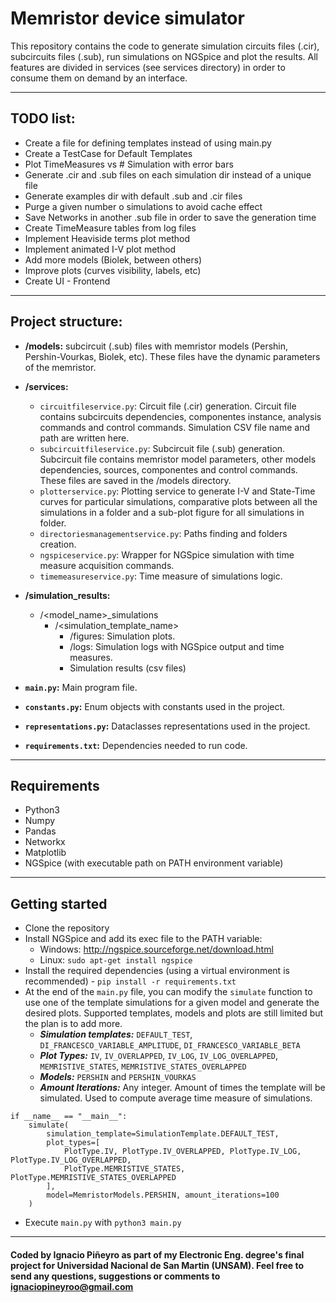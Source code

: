 # Memristor device simulator

This repository contains the code to generate simulation circuits files (.cir), subcircuits files (.sub), run 
simulations on NGSpice and plot the results. All features are divided in services (see services directory) in order to
consume them on demand by an interface.

---

## TODO list:
* Create a file for defining templates instead of using main.py
* Create a TestCase for Default Templates
* Plot TimeMeasures vs # Simulation with error bars
* Generate .cir and .sub files on each simulation dir instead of a unique file
* Generate examples dir with default .sub and .cir files
* Purge a given number o simulations to avoid cache effect
* Save Networks in another .sub file in order to save the generation time
* Create TimeMeasure tables from log files
* Implement Heaviside terms plot method
* Implement animated I-V plot method
* Add more models (Biolek, between others)
* Improve plots (curves visibility, labels, etc)
* Create UI - Frontend

---

## Project structure:
- **/models:** subcircuit (.sub) files with memristor models (Pershin, Pershin-Vourkas, Biolek, etc). These files have 
the dynamic parameters of the memristor.

- **/services:** 
  * `circuitfileservice.py`: Circuit file (.cir) generation. Circuit file contains subcircuits dependencies, componentes
  instance, analysis commands and control commands. Simulation CSV file name and path are written here.
  * `subcircuitfileservice.py`: Subcircuit file (.sub) generation. Subcircuit file contains memristor model parameters, other
models dependencies, sources, componentes and control commands. These files are saved in the /models directory.
  * `plotterservice.py`: Plotting service to generate I-V and State-Time curves for particular simulations, comparative plots
between all the simulations in a folder and a sub-plot figure for all simulations in folder.
  * `directoriesmanagementservice.py`: Paths finding and folders creation.
  * `ngspiceservice.py`: Wrapper for NGSpice simulation with time measure acquisition commands.
  * `timemeasureservice.py`: Time measure of simulations logic.

- **/simulation_results:**
  * /<model_name>_simulations
    * /<simulation_template_name>
      * /figures: Simulation plots.
      * /logs: Simulation logs with NGSpice output and time measures.
      * Simulation results (csv files)

- **`main.py`:** Main program file.
- **`constants.py`:** Enum objects with constants used in the project.
- **`representations.py`:** Dataclasses representations used in the project.
- **`requirements.txt`:** Dependencies needed to run code.

---

## Requirements
- Python3
- Numpy
- Pandas
- Networkx
- Matplotlib
- NGSpice (with executable path on PATH environment variable)

---

## Getting started
* Clone the repository
* Install NGSpice and add its exec file to the PATH variable:
    - Windows: http://ngspice.sourceforge.net/download.html
    - Linux: `sudo apt-get install ngspice`
* Install the required dependencies (using a virtual environment is recommended) - `pip install -r requirements.txt`
* At the end of the `main.py` file, you can modify the `simulate` function to use one of the template simulations for a given model and generate the desired plots. Supported templates, models and plots are still limited but the plan is to add more.
  - **_Simulation templates:_** `DEFAULT_TEST`, `DI_FRANCESCO_VARIABLE_AMPLITUDE`, `DI_FRANCESCO_VARIABLE_BETA`
  - **_Plot Types:_** `IV`, `IV_OVERLAPPED`, `IV_LOG`, `IV_LOG_OVERLAPPED`, `MEMRISTIVE_STATES`, `MEMRISTIVE_STATES_OVERLAPPED`
  - **_Models:_** `PERSHIN` and `PERSHIN_VOURKAS`
  - **_Amount Iterations:_** Any integer. Amount of times the template will be simulated. Used to compute average time measure of simulations.

```
if __name__ == "__main__":
    simulate(
        simulation_template=SimulationTemplate.DEFAULT_TEST,
        plot_types=[
            PlotType.IV, PlotType.IV_OVERLAPPED, PlotType.IV_LOG, PlotType.IV_LOG_OVERLAPPED,
            PlotType.MEMRISTIVE_STATES, PlotType.MEMRISTIVE_STATES_OVERLAPPED
        ],
        model=MemristorModels.PERSHIN, amount_iterations=100
    )
```

* Execute `main.py` with `python3 main.py`

---

#### Coded by Ignacio Piñeyro as part of my Electronic Eng. degree's final project for Universidad Nacional de San Martin (UNSAM). Feel free to send any questions, suggestions or comments to ignaciopineyroo@gmail.com
